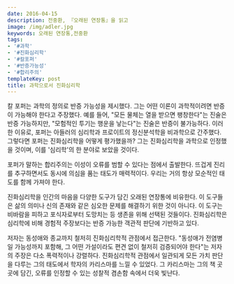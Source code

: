 ```yaml
---
date: 2016-04-15
description: 전중환, 『오래된 연장통』을 읽고
image: /img/adler.jpg
keywords: 오래된 연장통,전중환
tags:
- '#과학'
- '#진화심리학'
- '#칼포퍼'
- '#반증가능성'
- '#합리주의'
templateKey: post
title: 과학으로서 진화심리학
---
```


칼 포퍼는 과학의 정의로 반증 가능성을 제시했다. 그는 어떤 이론이 과학적이려면 반증이 가능해야 한다고 주장했다. 예를 들어, "모든 물체는 열을 받으면 팽창한다"는 진술은 반증 가능하지만, "모험적인 투기는 행운을 낳는다"는 진술은 반증이 불가능하다. 이러한 이유로, 포퍼는 아들러의 심리학과 프로이트의 정신분석학을 비과학으로 간주했다. 그렇다면 포퍼는 진화심리학을 어떻게 평가했을까? 그는 진화심리학을 과학으로 인정했을 것이며, 이를 '심리학'의 한 분야로 보았을 것이다.

포퍼가 말하는 합리주의는 이성이 오류를 범할 수 있다는 점에서 출발한다. 뜨겁게 진리를 추구하면서도 동시에 의심을 품는 태도가 매력적이다. 우리는 거의 항상 모순적인 태도를 함께 가져야 한다.

진화심리학을 인간의 마음을 다양한 도구가 담긴 오래된 연장통에 비유한다. 이 도구들은 삶의 의미나 신의 존재와 같은 심오한 문제를 해결하기 위한 것이 아니다. 이 도구는 비바람을 피하고 포식자로부터 도망치는 등 생존을 위해 선택된 것들이다. 진화심리학은 심리학에 비해 경험적 주장보다는 반증 가능한 객관적 판단에 기반하고 있다.

저자는 동성애와 종교까지 철저히 진화심리학적 관점에서 접근한다. "동성애가 전염병일 가능성까지 포함해, 그 어떤 가설이라도 편견 없이 철저히 검증되어야 한다"는 저자의 주장은 다소 폭력적이나 강렬하다. 진화심리학적 관점에서 일관되게 모든 가치 판단을 다루는 그의 태도에서 학자의 카리스마를 느낄 수 있었다. 그 카리스마는 그의 책 곳곳에 담긴, 오류를 인정할 수 있는 성찰적 겸손함 속에서 더욱 빛난다.